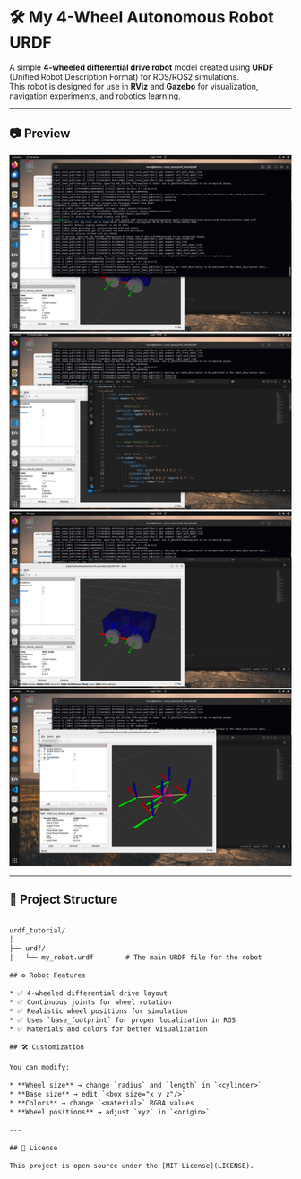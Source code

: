 
# 🛠️ My 4-Wheel Autonomous Robot URDF

A simple **4-wheeled differential drive robot** model created using **URDF** (Unified Robot Description Format) for ROS/ROS2 simulations.  
This robot is designed for use in **RViz** and **Gazebo** for visualization, navigation experiments, and robotics learning.

---

## 📷 Preview

![image_alt](https://github.com/KunalJadhao/4-Wheel-Autonomous-Robot-/blob/main/Screenshot%20from%202025-08-08%2010-49-23.png)
![image_alt](https://github.com/KunalJadhao/4-Wheel-Autonomous-Robot-/blob/main/Screenshot%20from%202025-08-08%2010-49-08.png?raw=true)
![image_alt](https://github.com/KunalJadhao/4-Wheel-Autonomous-Robot-/blob/main/Screenshot%20from%202025-08-08%2010-49-16.png?raw=true)
![image_alt](https://github.com/KunalJadhao/4-Wheel-Autonomous-Robot-/blob/main/Screenshot%20from%202025-08-08%2010-51-18.png?raw=true)

---

## 📂 Project Structure

```

urdf_tutorial/
│
├── urdf/
│   └── my_robot.urdf        # The main URDF file for the robot

## ⚙️ Robot Features

* ✅ 4-wheeled differential drive layout
* ✅ Continuous joints for wheel rotation
* ✅ Realistic wheel positions for simulation
* ✅ Uses `base_footprint` for proper localization in ROS
* ✅ Materials and colors for better visualization

## 🛠️ Customization

You can modify:

* **Wheel size** → change `radius` and `length` in `<cylinder>`
* **Base size** → edit `<box size="x y z"/>`
* **Colors** → change `<material>` RGBA values
* **Wheel positions** → adjust `xyz` in `<origin>`

---

## 📜 License

This project is open-source under the [MIT License](LICENSE).
